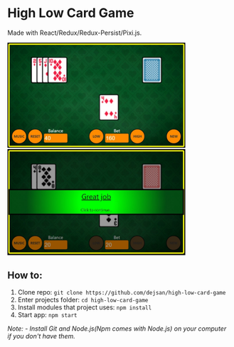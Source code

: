 # High Low Card Game

Made with React/Redux/Redux-Persist/Pixi.js.

<img width="400" alt="react pixi hi-lo card game screenshot 1" src="https://github.com/dejsan/high-low-card-game/blob/master/public/assets/screenshots/1.jpg">
<img width="400" alt="react pixi hi-lo card game screenshot 2" src="https://github.com/dejsan/high-low-card-game/blob/master/public/assets/screenshots/2.jpg">

## How to:

1. Clone repo: `git clone https://github.com/dejsan/high-low-card-game`
2. Enter projects folder: `cd high-low-card-game`
3. Install modules that project uses: `npm install`
4. Start app: `npm start`

*Note:*
*- Install Git and Node.js(Npm comes with Node.js) on your computer if you don't have them.*
